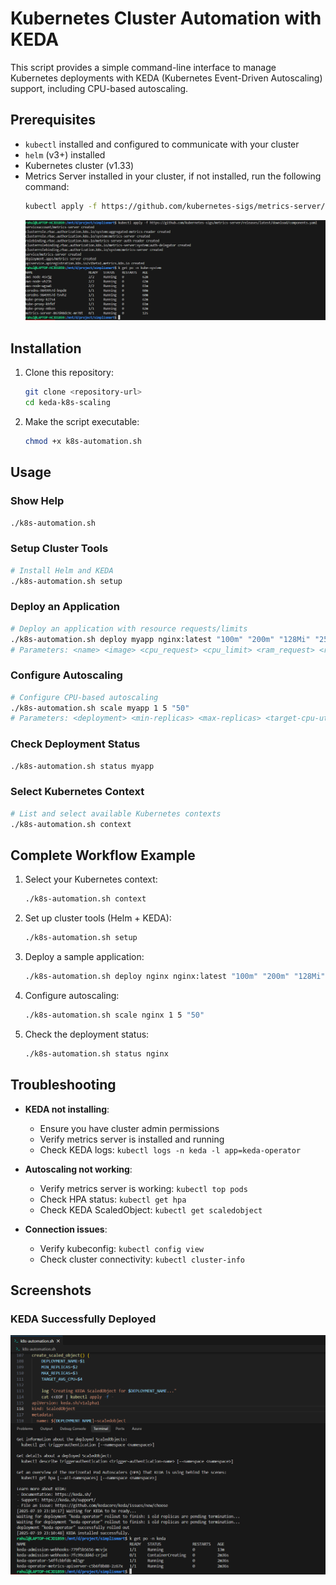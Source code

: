 # Kubernetes Cluster Automation with KEDA

This script provides a simple command-line interface to manage Kubernetes deployments with KEDA (Kubernetes Event-Driven Autoscaling) support, including CPU-based autoscaling.

## Prerequisites

- `kubectl` installed and configured to communicate with your cluster
- `helm` (v3+) installed
- Kubernetes cluster (v1.33)
- Metrics Server installed in your cluster, if not installed, run the following command:
  ```bash
  kubectl apply -f https://github.com/kubernetes-sigs/metrics-server/releases/latest/download/components.yaml
  ```
  ![Metrics Server Installation](metric-server-installation.png)

## Installation

1. Clone this repository:
   ```bash
   git clone <repository-url>
   cd keda-k8s-scaling
   ```

2. Make the script executable:
   ```bash
   chmod +x k8s-automation.sh
   ```

## Usage

### Show Help
```bash
./k8s-automation.sh
```

### Setup Cluster Tools
```bash
# Install Helm and KEDA
./k8s-automation.sh setup
```

### Deploy an Application
```bash
# Deploy an application with resource requests/limits
./k8s-automation.sh deploy myapp nginx:latest "100m" "200m" "128Mi" "256Mi" 80
# Parameters: <name> <image> <cpu_request> <cpu_limit> <ram_request> <ram_limit> <port>
```

### Configure Autoscaling
```bash
# Configure CPU-based autoscaling
./k8s-automation.sh scale myapp 1 5 "50"
# Parameters: <deployment> <min-replicas> <max-replicas> <target-cpu-utilization>
```

### Check Deployment Status
```bash
./k8s-automation.sh status myapp
```

### Select Kubernetes Context
```bash
# List and select available Kubernetes contexts
./k8s-automation.sh context
```

## Complete Workflow Example

1. Select your Kubernetes context:
   ```bash
   ./k8s-automation.sh context
   ```

2. Set up cluster tools (Helm + KEDA):
   ```bash
   ./k8s-automation.sh setup
   ```

3. Deploy a sample application:
   ```bash
   ./k8s-automation.sh deploy nginx nginx:latest "100m" "200m" "128Mi" "256Mi" 80
   ```

4. Configure autoscaling:
   ```bash
   ./k8s-automation.sh scale nginx 1 5 "50"
   ```

5. Check the deployment status:
   ```bash
   ./k8s-automation.sh status nginx
   ```

## Troubleshooting

- **KEDA not installing**: 
  - Ensure you have cluster admin permissions
  - Verify metrics server is installed and running
  - Check KEDA logs: `kubectl logs -n keda -l app=keda-operator`

- **Autoscaling not working**:
  - Verify metrics server is working: `kubectl top pods`
  - Check HPA status: `kubectl get hpa`
  - Check KEDA ScaledObject: `kubectl get scaledobject`

- **Connection issues**:
  - Verify kubeconfig: `kubectl config view`
  - Check cluster connectivity: `kubectl cluster-info`

## Screenshots

### KEDA Successfully Deployed
![KEDA Deployed](keda-deployed.png)